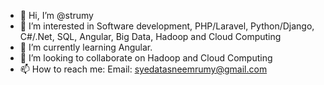 - 👋 Hi, I’m @strumy
- 👀 I’m interested in Software development, PHP/Laravel, Python/Django, C#/.Net, SQL, Angular, Big Data, Hadoop and Cloud Computing
- 🌱 I’m currently learning Angular.
- 💞️ I’m looking to collaborate on Hadoop and Cloud Computing
- 📫 How to reach me: Email: syedatasneemrumy@gmail.com

<!---
strumy/strumy is a ✨ special ✨ repository because its `README.md` (this file) appears on your GitHub profile.
You can click the Preview link to take a look at your changes.
--->
